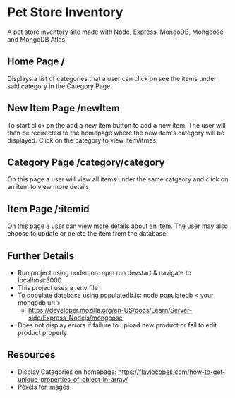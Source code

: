 # Pet Store Inventory

A pet store inventory site made with Node, Express, MongoDB, Mongoose, and MongoDB Atlas.

## Home Page /
Displays a list of categories that a user can click on see the items under said category in the Category Page

## New Item Page /newItem
To start click on the add a new item button to add a new item. The user will then be redirected to the homepage where the new item's category will be displayed. Click on the category to view item/itmes.

## Category Page /category/category
On this page a user will view all items under the same catgeory and click on an item to view more details

## Item Page /:itemid
On this page a user can view more details about an item. The user may also choose to update or delete the item from the database.

## Further Details
* Run project using nodemon: npm run devstart & navigate to localhost:3000
* This project uses a .env file
* To populate database using populatedb.js: node populatedb < your mongodb url >
    * https://developer.mozilla.org/en-US/docs/Learn/Server-side/Express_Nodejs/mongoose
* Does not display errors if failure to upload new product or fail to edit product properly

## Resources
* Display Categories on homepage: https://flaviocopes.com/how-to-get-unique-properties-of-object-in-array/
* Pexels for images